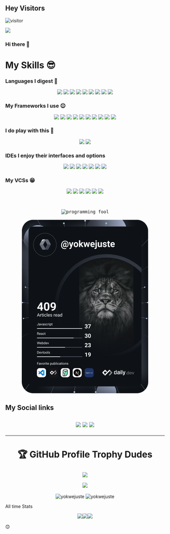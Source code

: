 ## Hey Visitors
![visitor](https://profile-counter.glitch.me/yokwejuste/count.svg)

![](https://metrics.lecoq.io/yokwejuste/)

### Hi there 👋

# My Skills 😎

### Languages I digest 🤤
<p align="center">
  <img src="https://img.shields.io/badge/python-3670A0?style=for-the-badge&logo=python&logoColor=ffdd54">
  <img src="https://img.shields.io/badge/r-%23276DC3.svg?style=for-the-badge&logo=r&logoColor=white">
  <img src="https://img.shields.io/badge/html5-%23E34F26.svg?style=for-the-badge&logo=html5&logoColor=white">
  <img src="https://img.shields.io/badge/-Julia-9558B2?style=for-the-badge&logo=julia&logoColor=white">
  <img src="https://img.shields.io/badge/javascript-%23323330.svg?style=for-the-badge&logo=javascript&logoColor=%23F7DF1E">
  <img src="https://img.shields.io/badge/dart-%230175C2.svg?style=for-the-badge&logo=dart&logoColor=white">
  <img src="https://img.shields.io/badge/css3-%231572B6.svg?style=for-the-badge&logo=css3&logoColor=white">
  <img src="https://img.shields.io/badge/shell_script-%23121011.svg?style=for-the-badge&logo=gnu-bash&logoColor=white">
  <img src="https://img.shields.io/badge/markdown-%23000000.svg?style=for-the-badge&logo=markdown&logoColor=white">
</p>

<h3>My Frameworks I use 😌 </h3>

<p align="center">
 <img src="https://img.shields.io/badge/Anaconda-%2344A833.svg?style=for-the-badge&logo=anaconda&logoColor=white">
  <img src="https://img.shields.io/badge/django-%23092E20.svg?style=for-the-badge&logo=django&logoColor=white">
  <img src="https://img.shields.io/badge/Flutter-%2302569B.svg?style=for-the-badge&logo=Flutter&logoColor=white">
  <img src="https://img.shields.io/badge/chart.js-F5788D.svg?style=for-the-badge&logo=chart.js&logoColor=white">
  <img src="https://img.shields.io/badge/DJANGO-REST-ff1709?style=for-the-badge&logo=django&logoColor=white&color=ff1709&labelColor=gray">
  <img src="https://img.shields.io/badge/express.js-%23404d59.svg?style=for-the-badge&logo=express&logoColor=%2361DAFB">
  <img src="https://img.shields.io/badge/opencv-%23white.svg?style=for-the-badge&logo=opencv&logoColor=white">
  <img src="https://img.shields.io/badge/react-%2320232a.svg?style=for-the-badge&logo=react&logoColor=%2361DAFB">
  <img src="https://img.shields.io/badge/tailwindcss-%2338B2AC.svg?style=for-the-badge&logo=tailwind-css&logoColor=white">
  <img src="https://img.shields.io/badge/jquery-%230769AD.svg?style=for-the-badge&logo=jquery&logoColor=white">
</p>
<h3>I do play with this 🤭</h3>
<p align="center">
  <ing src="https://img.shields.io/badge/adobephotoshop-%2331A8FF.svg?style=for-the-badge&logo=adobephotoshop&logoColor=white">
  <img src="https://img.shields.io/badge/Adobe%20Acrobat%20Reader-EC1C24.svg?style=for-the-badge&logo=Adobe%20Acrobat%20Reader&logoColor=white"> 
  <img src="https://img.shields.io/badge/adobe-%23FF0000.svg?style=for-the-badge&logo=adobe&logoColor=white">
</p>
<h3>IDEs I enjoy their interfaces and options</h3>
<p align="center">
 <img src="https://img.shields.io/badge/IntelliJIDEA-000000.svg?style=for-the-badge&logo=intellij-idea&logoColor=white">
  <img src="https://img.shields.io/badge/Eclipse-FE7A16.svg?style=for-the-badge&logo=Eclipse&logoColor=white">
  <img src="https://img.shields.io/badge/jupyter-%23FA0F00.svg?style=for-the-badge&logo=jupyter&logoColor=white">
  <img src="https://img.shields.io/badge/pycharm-143?style=for-the-badge&logo=pycharm&logoColor=black&color=black&labelColor=green">
  <img src="https://img.shields.io/badge/Visual%20Studio%20Code-0078d7.svg?style=for-the-badge&logo=visual-studio-code&logoColor=white">
  <img src="https://img.shields.io/badge/webstorm-143?style=for-the-badge&logo=webstorm&logoColor=white&color=black">
  <img src="https://img.shields.io/badge/Android%20Studio-3DDC84.svg?style=for-the-badge&logo=android-studio&logoColor=white">
</p>
<h3>My VCSs 😁</h3>
<p align="center">
  <img src="https://img.shields.io/badge/bitbucket-%230047B3.svg?style=for-the-badge&logo=bitbucket&logoColor=white">
  <img src="https://img.shields.io/badge/git-%23F05033.svg?style=for-the-badge&logo=git&logoColor=white">
  <img src="https://img.shields.io/badge/github-%23121011.svg?style=for-the-badge&logo=github&logoColor=white">
  <img src="https://img.shields.io/badge/gitlab-%23181717.svg?style=for-the-badge&logo=gitlab&logoColor=white">
  <img src="https://img.shields.io/badge/gitpod-f06611.svg?style=for-the-badge&logo=gitpod&logoColor=white">
  <img src="https://img.shields.io/badge/mercurial-999999.svg?style=for-the-badge&logo=mercurial&logoColor=white">
</p>
<br>
<p align="center">
  <kbd  style="border-radius: 25px;">
    <img src="https://miro.medium.com/max/1400/0*C-cPP9D2MIyeexAT.gif" alt="programming fool">
  </kbd>
  <br><br>
  <a href="#"><img src="https://github.com/yokwejuste/yokwejuste/blob/master/devcard.svg" width="400" alt="Yonkeu K. Steve's Dev Card"/></a>
</p>
<h2>My Social links<h2>
<p align="center">
  <a href="https://twitter.com/yokwejuste"><img src="https://img.shields.io/badge/twitter-%231DA1F2.svg?style=for-the-badge&logo=Twitter&logoColor=white"></a>
  <a href="https://linkedin.com/in/yokwejuste"><img src="https://img.shields.io/badge/linkedin-%230077B5.svg?style=for-the-badge&logo=linkedin&logoColor=white"></a>
  <a href="https://instagram.com/yokwejuste0"><img src="https://img.shields.io/badge/instagram-%23E4405F.svg?style=for-the-badge&logo=Instagram&logoColor=white"></a>
</p>
<hr>

<!-- ![](https://github-profile-trophy.vercel.app/?username=yokwejuste&theme=onedark) -->
<!-- [![trophy](https://github-profile-trophy.vercel.app/?username=yokwejuste)](https://github.com/ryo-ma/github-profile-trophy) -->
  # <p align="center">🏆 GitHub Profile Trophy Dudes</p>
<p align="center"><img src="https://github-profile-trophy.vercel.app/?username=yokwejuste&row=2&column=4"></p>


<!-- ![My Stats](https://github-readme-stats.vercel.app/api?username=yokwejuste&count_private=true&show_icons=true&theme=dark)
<p align="center"><img src="https://github-readme-stats.vercel.app/api?username=yokwejuste&count_private=true&show_icons=true&theme=dark"></p> -->

<!-- [![Top Langs](https://github-readme-stats.vercel.app/api/top-langs/?username=yokwejuste&langs_count=13)](#) -->
<p align="center"><img src="https://github-readme-stats.vercel.app/api/top-langs/?username=yokwejuste&langs_count=20"></p>

<!-- [![Yokwejuste's wakatime stats](https://github-readme-stats.vercel.app/api/wakatime?username=yokwejuste)](https://github.com/anuraghazra/github-readme-stats) -->
<p align="center">
  <img align="center" width=360 src="https://github-readme-stats.vercel.app/api?username=yokwejuste&show_icons=true&locale=en&theme=nord" alt="yokwejuste" />
  <img align="center" width=360 src="https://github-readme-streak-stats.herokuapp.com/?user=yokwejuste&theme=nord&hide_border=true" alt="yokwejuste" />
</p>

All  time Stats

<!-- <figure><embed src="https://wakatime.com/share/@yokwejuste/3ec485dc-e314-46a6-bc23-7cb9fb848098.svg"></embed></figure> -->
<p align="center"><img width="300px" src="https://wakatime.com/share/@yokwejuste/84cb8298-f243-40d4-aba9-5fadfbf927f6.svg"><img width="300px" src="https://wakatime.com/share/@yokwejuste/d7823b37-0c75-4bbf-9664-59906279fd5c.svg"><img width="300px" src="https://wakatime.com/share/@yokwejuste/4f88d86e-6977-4bb4-bb6c-39f593399415.svg"></p>
😊
